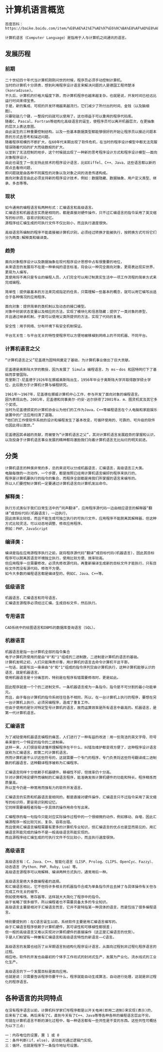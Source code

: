 # 计算机语言概览

	百度百科：https://baike.baidu.com/item/%E8%AE%A1%E7%AE%97%E6%9C%BA%E8%AF%AD%E8%A8%80/4456504

	计算机语言（Computer Language）是指用于人与计算机之间通讯的语言。
	
## 发展历程
### 前期
	二十世纪四十年代当计算机刚刚问世的时候，程序员必须手动控制计算机。
	当时的计算机十分昂贵，想到利用程序设计语言来解决问题的人是德国工程师楚泽(konradzuse)。
	不久后，计算机的价格大幅度下跌，而计算机程序也越来越复杂。也就是说，开发时间已经远比运行时间来得宝贵。
	于是，新的集成、可视的开发环境越来越流行。它们减少了所付出的时间、金钱（以及脑细胞）。
	只要轻敲几个键，一整段代码就可以使用了。这也得益于可以重用的程序代码库。
	随着C、Pascal、Fortran等结构化高级语言的诞生，使程序员可以离开机器层次，在更抽象的层次上表达意图。
	由此诞生的三种重要控制结构，以及一些基本数据类型都能够很好的开始让程序员以接近问题本质的方式去思考和描述问题。
	随着程序规模的不断扩大，在60年代末期出现了软件危机，在当时的程序设计模型中都无法克服错误随着代码的扩大而级数般的扩大，
	以至到了无法控制的地步，这个时候就出现了一种新的思考程序设计方式和程序设计模型——面向对象程序设计，
	由此也诞生了一批支持此技术的程序设计语言，比如Eiffel、C++、Java，这些语言都以新的观点去看待问题，
	即问题就是由各种不同属性的对象以及对象之间的消息传递构成。
	面向对象语言由此必须支持新的程序设计技术，例如：数据隐藏、数据抽象、用户定义类型、继承、多态等等。
	
### 现状
	如今通用的编程语言有两种形式：汇编语言和高级语言。
	汇编语言和机器语言实质是相同的，都是直接对硬件操作，只不过汇编语言的指令采用了英文缩写的标识符，容易识别和记忆。
	源程序经汇编生成的可执行文件不仅比较小，而且执行速度很快。
	
	高级语言所编制的程序不能直接被计算机识别，必须经过转换才能被执行，按转换方式可将它们分为两类:解释类和编译类。
	
### 趋势
	面向对象程序设计以及数据抽象在现代程序设计思想中占有很重要的地位，
	未来语言的发展将不在是一种单纯的语言标准，将会以一种完全面向对象，更易表达现实世界，更易为人编写，
	其使用将不再只是专业的编程人员，人们完全可以用订制真实生活中一项工作流程的简单方式来完成编程。
	
	简单性：提供最基本的方法来完成指定的任务，只需理解一些基本的概念，就可以用它编写出适合于各种情况的应用程序。
	
	面向对象：提供简单的类机制以及动态的接口模型。
	对象中封装状态变量以及相应的方法，实现了模块化和信息隐藏；提供了一类对象的原型，
	并且通过继承机制，子类可以使用父类所提供的方法，实现了代码的复用。

	安全性：用于网络、分布环境下有安全机制保证。
	
	平台无关性：与平台无关的特性使程序可以方便地被移植到网络上的不同机器、不同平台。
	
### 计算机语言之父
	“计算机语言之父”尼盖德为因特网奠定了基础，为计算机事业做出了巨大贡献。

	尼盖德是奥斯陆大学的教授，因为发展了 Simula 编程语言，为 ms－dos 和因特网打下了基础而享誉国际。
	克里斯汀·尼盖德于1926年在挪威奥斯陆出生，1956年毕业于奥斯陆大学并取得数学硕士学位，此后致力于计算机计算与编程研究。

	1961年～1967年，尼盖德在挪威计算机中心工作，参与开发了面向对象的编程语言。
	因为表现出色，2001年，尼盖德和同事奥尔·约安·达尔获得了2001年a．m．图灵机奖及其它多个奖项。
	当时为尼盖德颁奖的计算机协会认为他们的工作为Java，C++等编程语言在个人电脑和家庭娱乐装置中的广泛应用扫清了道路，
	“他们的工作使软件系统的设计和编程发生了基本改变，可循环使用的、可靠的、可升级的软件也因此得以面世。”
	
	尼盖德因其卓越的贡献，而被誉为“计算机语言之父”，其对计算机语言发展趋势的掌握和认识，
	以及投身于计算机语言事业发展的精神都将激励我们向着计算机语言无比灿烂的明天前进。

## 分类
	计算机语言的种类非常的多，总的来说可以分成机器语言，汇编语言，高级语言三大类。
	电脑每做的一次动作，一个步骤，都是按照已经用计算机语言编好的程序来执行的，
	程序是计算机要执行的指令的集合，而程序全部都是用我们所掌握的语言来编写的。
	所以人们要控制计算机一定要通过计算机语言向计算机发出命令。
	
### 解释类：
	执行方式类似于我们日常生活中的“同声翻译”，应用程序源代码一边由相应语言的解释器“翻译”成目标代码(机器语言)，一边执行，
	因此效率比较低，而且不能生成可独立执行的可执行文件，应用程序不能脱离其解释器，但这种方式比较灵活，可以动态地调整、修改应用程序。
	例如：PHP、JavaScript
	
### 编译类：
	编译是指在应用源程序执行之前，就将程序源代码“翻译”成目标代码(机器语言)，因此其目标程序可以脱离其语言环境独立执行，使用比较方便、效率较高。
	但应用程序一旦需要修改，必须先修改源代码，再重新编译生成新的目标文件才能执行，只有目标文件而没有源代码，修改不方便。
	如今大多数的编程语言都是编译型的，例如C、Java、C++等。
	
### 低级语言
	机器语言、汇编语言和符号语言。
	汇编语言源程序必须经过汇编，生成目标文件，然后执行。
	
### 专用语言
	CAD系统中的绘图语言和DBMS的数据库查询语言（SQL）。
	
### 机器语言
	机器语言是指一台计算机全部的指令集合
	电子计算机所使用的是由"0"和"1"组成的二进制数，二进制是计算机的语言的基础。
	计算机发明之初，人们只能降贵纡尊，用计算机的语言去命令计算机干这干那，
	一句话，就是写出一串串由"0"和"1"组成的指令序列交由计算机执行，这种计算机能够认识的语言，就是机器语言。
	使用机器语言是十分痛苦的，特别是在程序有错需要修改时，更是如此。
	
	因此程序就是一个个的二进制文件。一条机器语言成为一条指令。指令是不可分割的最小功能单元。
	而且，由于每台计算机的指令系统往往各不相同，所以，在一台计算机上执行的程序，要想在另一台计算机上执行，必须另编程序，造成了重复工作。
	但由于使用的是针对特定型号计算机的语言，故而运算效率是所有语言中最高的。机器语言，是第一代计算机语言。
	
### 汇编语言
	为了减轻使用机器语言编程的痛苦，人们进行了一种有益的改进：用一些简洁的英文字母、符号串来替代一个特定的指令的二进制串。
	这样一来，人们很容易读懂并理解程序在干什么，纠错及维护都变得方便了，这种程序设计语言就称为汇编语言，即第二代计算机语言。
	然而计算机是不认识这些符号的，这就需要一个专门的程序，专门负责将这些符号翻译成二进制数的机器语言，这种翻译程序被称为汇编程序。
	
	汇编语言同样十分依赖于机器硬件，移植性不好，但效率仍十分高。
	针对计算机特定硬件而编制的汇编语言程序，能准确发挥计算机硬件的功能和特长，程序精炼而质量高。
	所以至今仍是一种常用而强有力的软件开发语言。
		
	汇编语言的实质和机器语言是相同的，都是直接对硬件操作，汇编语言只不过指令采用了英文缩写的标识符，更容易识别和记忆。
	它同样需要编程者将每一步具体的操作用命令写出来。

	汇编程序的每一句指令只能对应实际操作过程中的一个很细微的动作，例如移动、自增，因此汇编源程序一般比较冗长、复杂、容易出错。
	而且使用汇编语言编程需要有更多的计算机专业知识，但汇编语言的优点也是显而易见的，用汇编语言所能完成的操作不是一般高级语言所能实现的。
	而且源程序经汇编生成的可执行文件不仅比较小，而且执行速度很快。
	
### 高级语言
	高级语言有：C、Java、C++、智能化语言（LISP、Prolog、CLIPS、OpenCyc、Fazzy）、动态语言（Python、PHP、Ruby、Lua）等。
	高级语言源程序可以用解释、编译两种方式执行。通常用后一种。
	
	高级语言是绝大多数编程者的选择。
	和汇编语言相比，它不但将许多相关的机器指令合成为单条指令并且去掉了与具体操作有关但与完成工作无关的细节，
	例如使用堆栈、寄存器等，这样就大大简化了程序中的指令。
	由于省略了很多细节，所以编程者也不需要具备太多的专业知识。
	高级语言主要是相对于汇编语言而言，它并不是特指某一种具体的语言，而是包括了很多编程语言。
	
	特别要提到的：在C语言诞生以前，系统软件主要是用汇编语言编写的。
	由于汇编语言程序依赖于计算机硬件，其可读性和可移植性都很差；
	但一般的高级语言又难以实现对计算机硬件的直接操作（这正是汇编语言的优势）。
	于是人们盼望有一种兼有汇编语言和高级语言特性的新语言——C语言。
	
	高级语言的发展也经历了从早期语言到结构化程序设计语言，从面向过程到非过程化程序语言的过程。
	相应地，软件的开发也由最初的个体手工作坊式的封闭式生产，发展为产业化、流水线式的工业化生产。
	
	高级语言的下一个发展目标是面向应用。
	也就是说：只需要告诉程序你要干什么，程序就能自动生成算法，自动进行处理，这就是非过程化的程序语言。
	
## 各种语言的共同特点
	在没有程序语言以前，计算机科学家们写程序都是以开关电闸(即用二进制)来实现(表示)的，
	后来有了汇编，再后来有了C，直到今天有了C++、Java等等各种各样的编程语言层出不穷。 
	可就在计算机语言不断的演化过程中，每一种语言都有一些共性是不变的东西。这些共性可概括为以下三点:
	
	一：内存电位的设置，置 1 或 0
	二：条件判断(if，else)，该功能可通过逻辑门实现。
	三：循环，也就是程序下一条指令地址可设置。

